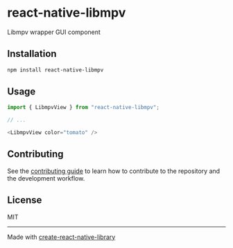 # react-native-libmpv

Libmpv wrapper GUI component

## Installation

```sh
npm install react-native-libmpv
```

## Usage

```js
import { LibmpvView } from "react-native-libmpv";

// ...

<LibmpvView color="tomato" />
```

## Contributing

See the [contributing guide](CONTRIBUTING.md) to learn how to contribute to the repository and the development workflow.

## License

MIT

---

Made with [create-react-native-library](https://github.com/callstack/react-native-builder-bob)
